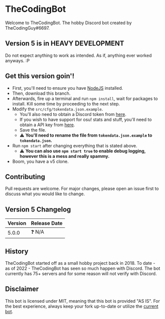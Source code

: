 # TheCodingBot
Welcome to TheCodingBot. The hobby Discord bot created by TheCodingGuy#6697.

## Version 5 is in HEAVY DEVELOPMENT
Do not expect anything to work as intended. As if, anything ever worked anyways. :P

## Get this version goin'!
- First, you'll need to ensure you have [NodeJS](https://nodejs.org/) installed.
- Then, download this branch.
- Afterwards, fire up a terminal and run `npm install`, wait for packages to install. Kill some time by proceeding to the next step.
- Modify the `src/cfg/tokendata.json.example`.
  - You'll also need to obtain a Discord token from [here](https://discord.com/developers/applications/).
  - If you wish to have support for osu! stats and stuff, you'll need to obtain a API key from [here](https://osu.ppy.sh/p/api/).
  - Save the file.
  - :warning: **You'll need to rename the file from `tokendata.json.example` to `tokendata.json`.**
- Run `npm start` after changing everything that is stated above.
  - :warning: **You can also use `npm start true` to enable debug logging, however this is a mess and really spammy.**
- Boom, you have a v5 clone.

## Contributing
Pull requests are welcome. For major changes, please open an issue first to discuss what you would like to change.


## Version 5 Changelog

| Version | Release Date |
| ------- | ------------ |
| 5.0.0   | ❓ N/A       |


## History
TheCodingBot started off as a small hobby project back in 2018. To date - as of 2022 - TheCodingBot has seen so much happen with Discord. The bot currently has 75+ servers and for some reason will not verify with Discord.

## Disclaimer
This bot is licensed under MIT, meaning that this bot is provided "AS IS". For the best experience, always keep your fork up-to-date or utilize the [current bot](https://discord.com/oauth2/authorize?client_id=438532019924893707&permissions=8&scope=applications.commands%20bot).
